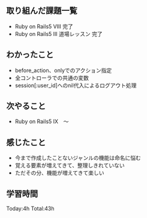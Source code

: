 ## 取り組んだ課題一覧
- Ruby on Rails5 VIII  完了
- Ruby on Rails5 III 道場レッスン 完了

## わかったこと
- before_action、onlyでのアクション指定
- 全コントローラでの共通の変数
- session[:user_id]へのnil代入によるログアウト処理

## 次やること
- Ruby on Rails5 IX　～

## 感じたこと
- 今まで作成したことないジャンルの機能は命名に悩む
- 覚える要素が増えてきて、整理しきれていない
- ただその分、機能が増えてきて楽しい

## 学習時間
Today:4h
Total:43h
